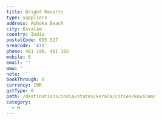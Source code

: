 ```yaml
---
title: Bright Resorts
type: suppliers
address: Ashoka Beach
city: Kovalam
country: India
postalCode: 695 527
areaCode: '471'
phone: 481 190, 481 192
mobile: 0
email: ''
www: ''
note: ''
bookThrough: 0
currency: INR
gstType: 0
path: /destinations/india/states/kerala/cities/kovalam/
category:
  - H
---
```


